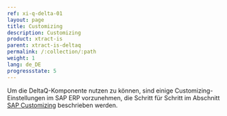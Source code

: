 ```yaml
---
ref: xi-q-delta-01
layout: page
title: Customizing
description: Customizing
product: xtract-is
parent: xtract-is-deltaq
permalink: /:collection/:path
weight: 1
lang: de_DE
progressstate: 5
---
```


Um die DeltaQ-Komponente nutzen zu können, sind einige Customizing-Einstellungen im SAP ERP vorzunehmen, die Schritt für Schritt im Abschnitt [SAP Customizing](../sap-customizing/customizing-fuer-deltaq) beschrieben werden.